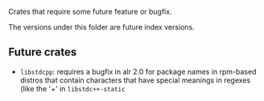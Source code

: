 Crates that require some future feature or bugfix.

The versions under this folder are future index versions.

## Future crates

- `libstdcpp`: requires a bugfix in alr 2.0 for package names in rpm-based
  distros that contain characters that have special meanings in regexes (like
the '+' in `libstdc++-static`
